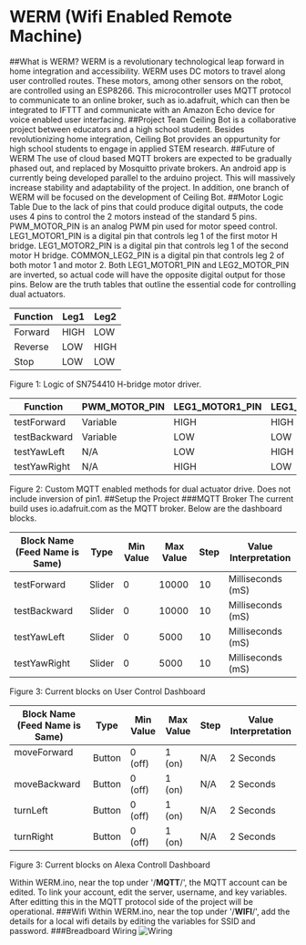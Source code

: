 # WERM (Wifi Enabled Remote Machine)
##What is WERM?
WERM is a revolutionary technological leap forward in home integration and accessibility. WERM uses DC motors to travel along user controlled routes. These motors, among other sensors on the robot, are controlled using an ESP8266. This microcontroller uses MQTT protocol to communicate to an online broker, such as io.adafruit, which can then be integrated to IFTTT and communicate with an Amazon Echo device for voice enabled user interfacing.
##Project Team
Ceiling Bot is a collaborative project between educators and a high school student. Besides revolutionizing home integration, Ceiling Bot provides an oppurtunity for high school students to engage in applied STEM research. 
##Future of WERM
The use of cloud based MQTT brokers are expected to be gradually phased out, and replaced by Mosquitto private brokers. An android app is currently being developed parallel to the arduino project. This will massively increase stability and adaptability of the project. In addition, one branch of WERM will be focused on the development of Ceiling Bot.
##Motor Logic Table
Due to the lack of pins that could produce digital outputs, the code uses 4 pins to control the 2 motors instead of the standard 5 pins. PWM_MOTOR_PIN is an analog PWM pin used for motor speed control. LEG1_MOTOR1_PIN is a digital pin that controls leg 1 of the first motor H bridge. LEG1_MOTOR2_PIN is a digital pin that controls leg 1 of the second motor H bridge. COMMON_LEG2_PIN is a digital pin that controls leg 2 of both motor 1 and motor 2.  Both LEG1_MOTOR1_PIN and LEG2_MOTOR_PIN are inverted, so actual code will have the opposite digital output for those pins. Below are the truth tables that outline the essential code for controlling dual actuators. 

| Function | Leg1 | Leg2 |
|----------|------|------|
| Forward  | HIGH | LOW  |
| Reverse  | LOW  | HIGH |
| Stop     | LOW  | LOW  |
Figure 1: Logic of SN754410 H-bridge motor driver.

| Function     | PWM_MOTOR_PIN | LEG1_MOTOR1_PIN | LEG1_MOTOR2_PIN | COMMON_LEG2_PIN |
|--------------|---------------|-----------------|-----------------|-----------------|
| testForward  | Variable      | HIGH            | HIGH            | LOW             |
| testBackward | Variable      | LOW             | LOW             | HIGH            |
| testYawLeft  | N/A           | LOW             | HIGH            | LOW             |
| testYawRight | N/A           | HIGH            | LOW             | LOW             |
Figure 2: Custom MQTT enabled methods for dual actuator drive. Does not include inversion of pin1.
##Setup the Project
###MQTT Broker
The current build uses io.adafruit.com as the MQTT broker. Below are the dashboard blocks.

| Block Name (Feed Name is Same) | Type   | Min Value | Max Value | Step | Value Interpretation |
|--------------------------------|--------|-----------|-----------|------|----------------------|
| testForward                    | Slider | 0         | 10000     | 10   | Milliseconds (mS)    |
| testBackward                   | Slider | 0         | 10000     | 10   | Milliseconds (mS)    |
| testYawLeft                    | Slider | 0         | 5000      | 10   | Milliseconds (mS)    |
| testYawRight                   | Slider | 0         | 5000      | 10   | Milliseconds (mS)    |
Figure 3: Current blocks on User Control Dashboard

| Block Name (Feed Name is Same) | Type   | Min Value | Max Value | Step | Value Interpretation |
|--------------------------------|--------|-----------|-----------|------|----------------------|
| moveForward                    | Button | 0 (off)   | 1 (on)    | N/A  | 2 Seconds            |
| moveBackward                   | Button | 0 (off)   | 1 (on)    | N/A  | 2 Seconds            |
| turnLeft                       | Button | 0 (off)   | 1 (on)    | N/A  | 2 Seconds            |
| turnRight                      | Button | 0 (off)   | 1 (on)    | N/A  | 2 Seconds            |
Figure 3: Current blocks on Alexa Controll Dashboard

Within WERM.ino, near the top under '/**MQTT**/', the MQTT account can be edited. To link your account, edit the server, username, and key variables. After editting this in the MQTT protocol side of the project will be operational.
###Wifi
Within WERM.ino, near the top under '/**WIFI**/', add the details for a local wifi details by editing the variables for SSID and password.
###Breadboard Wiring
![Wiring](https://raw.githubusercontent.com/yomafacio/WERM/master/WERM%20Wiring.jpg "WERM Wiring")
